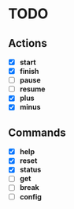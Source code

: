 # TODO

## Actions

- [x] **start**
- [x] **finish**
- [ ] **pause**
- [ ] **resume**
- [x] **plus**
- [x] **minus**

## Commands

- [x] **help**
- [x] **reset**
- [x] **status**
- [ ] **get**
- [ ] **break**
- [ ] **config**
